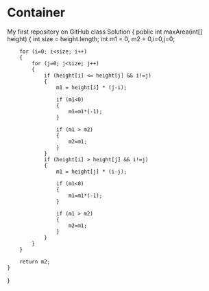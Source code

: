 # Container
My first repository on GitHub
class Solution {
    public int maxArea(int[] height) {
			int size = height.length;
		int m1 = 0, m2 = 0,i=0,j=0;

		for (i=0; i<size; i++)
		{
			for (j=0; j<size; j++)
			{
				if (height[i] <= height[j] && i!=j)
				{
					m1 = height[i] * (j-i);
					
					if (m1<0)
					{
						m1=m1*(-1);
					}

					if (m1 > m2)
					{
						m2=m1;
					}
				}
				if (height[i] > height[j] && i!=j)
				{
					m1 = height[j] * (i-j);

					if (m1<0)
					{
						m1=m1*(-1);
					}

					if (m1 > m2)
					{
						m2=m1;
					}
				}
			}
		}

		return m2;
    }
}

